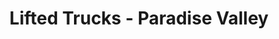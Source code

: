 ---
title: "Lifted Trucks - Paradise Valley"
url: /phoenix/lifted-trucks-paradise-valley/
shop: car
---